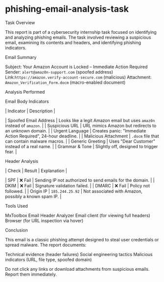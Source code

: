 # phishing-email-analysis-task

Task Overview

This report is part of a cybersecurity internship task focused on identifying and analyzing phishing emails. The task involved reviewing a suspicious email, examining its contents and headers, and identifying phishing indicators.


Email Summary

Subject: Your Amazon Account is Locked – Immediate Action Required
  Sender: `alert@amaz0n-support.com` (spoofed address)
  Link:`https://amazon.verify-account-secure.com` (malicious)
  Attachment: `Amazon_Verification_Form.docm` (macro-enabled document)


Analysis Performed

Email Body Indicators

| Indicator             | Description                                                            |

| Spoofed Email Address | Looks like a legit Amazon email but uses `amaz0n` instead of `amazon`. |
| Suspicious URL        | URL mimics Amazon but redirects to an unknown domain.                  |
| Urgent Language       | Creates panic: "Immediate Action Required", 24-hour deadline.          |
| Malicious Attachment  | `.docm` file that can contain malware macros.                          |
| Generic Greeting      | Uses "Dear Customer" instead of a real name.                           |
| Grammar & Tone        | Slightly off, designed to trigger fear.                                |

Header Analysis

| Check     | Result          | Explanation                                              |

| SPF       | ❌ Fail          | Sending IP not authorized to send emails for the domain. |
| DKIM      | ❌ Fail          | Signature validation failed.                             |
| DMARC     | ❌ Fail          | Policy not followed.                                     |
| Origin IP | `185.244.25.92` | Not associated with Amazon, possibly a known spam IP.    |



Tools Used

MxToolbox Email Header Analyzer
Email client (for viewing full headers)
Browser (for URL inspection via hover)



 Conclusion

This email is a classic phishing attempt designed to steal user credentials or spread malware. The report documents:

 Technical evidence (header failures)
 Social engineering tactics
 Malicious indicators (URL, file type, spoofed domain)

Do not click any links or download attachments from suspicious emails. Report them immediately.

